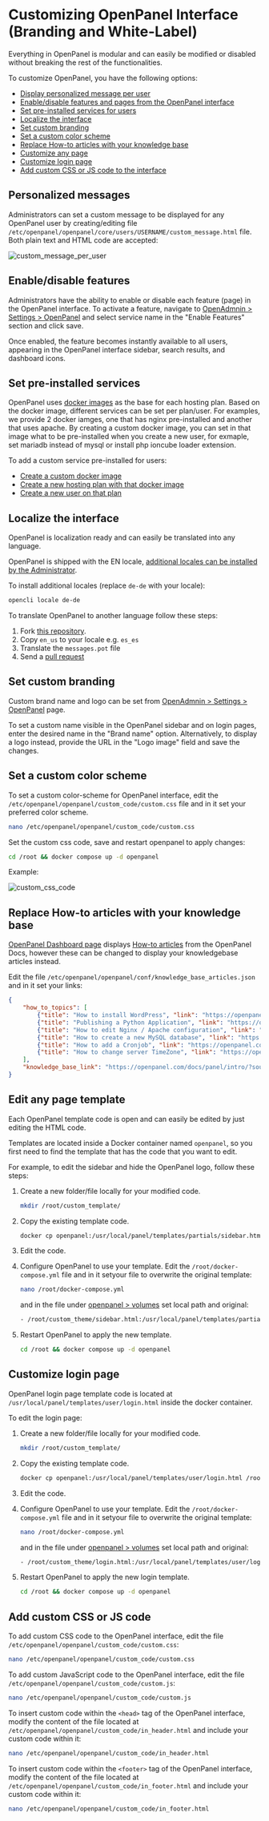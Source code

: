 # Customizing OpenPanel Interface (Branding and White-Label)

Everything in OpenPanel is modular and can easily be modified or disabled without breaking the rest of the functionalities.

To customize OpenPanel, you have the following options:

- [Display personalized message per user](#personalized-messages)
- [Enable/disable features and pages from the OpenPanel interface](#enabledisable-features)
- [Set pre-installed services for users](#set-pre-installed-services)
- [Localize the interface](#localize-the-interface)
- [Set custom branding](#set-custom-branding)
- [Set a custom color scheme](#set-a-custom-color-scheme)
- [Replace How-to articles with your knowledge base](#replace-how-to-articles-with-your-knowledge-base)
- [Customize any page](#edit-any-page-template)
- [Customize login page](#customize-login-page)
- [Add custom CSS or JS code to the interface](#create-custom-pages)


## Personalized messages

Administrators can set a custom message to be displayed for any OpenPanel user by creating/editing file `/etc/openpanel/openpanel/core/users/USERNAME/custom_message.html` file. Both plain text and HTML code are accepted:

![custom_message_per_user](https://i.postimg.cc/5xTqkddZ/2024-09-05-15-52.png)

## Enable/disable features

Administrators have the ability to enable or disable each feature (page) in the OpenPanel interface. To activate a feature, navigate to [OpenAdmnin > Settings > OpenPanel](/docs/admin/settings/openpanel/#enable-features) and select service name in the "Enable Features" section and click save. 

Once enabled, the feature becomes instantly available to all users, appearing in the OpenPanel interface sidebar, search results, and dashboard icons.




## Set pre-installed services

OpenPanel uses [docker images](https://dev.openpanel.com/images/) as the base for each hosting plan. Based on the docker image, different services can be set per plan/user. For examples, we provide 2 docker iamges, one that has nginx pre-installed and another that uses apache. By creating a custom docker image, you can set in that image what to be pre-installed when you create a new user, for exmaple, set mariadb instead of mysql or install php ioncube loader extension.

To add a custom service pre-installed for users:

- [Create a custom docker image](/docs/articles/docker/building_a_docker_image_example_include_php_ioncubeloader/)
- [Create a new hosting plan with that docker image](/docs/admin/plans/hosting_plans/#create-a-plan)
- [Create a new user on that plan](/docs/admin/users/openpanel/#create-users)



## Localize the interface

OpenPanel is localization ready and can easily be translated into any language.

OpenPanel is shipped with the EN locale, [additional locales can be installed by the Administrator](https://dev.openpanel.com/localization.html#How-to-translate).

To install additional locales (replace `de-de` with your locale):

```bash
opencli locale de-de
```

To translate OpenPanel to another language follow these steps:

1. Fork [this repository](https://github.com/stefanpejcic/openpanel-translations).
2. Copy `en_us` to your locale e.g. `es_es`
3. Translate the `messages.pot` file
4. Send a [pull request](https://github.com/stefanpejcic/openpanel-translations/pulls)




## Set custom branding

Custom brand name and logo can be set from [OpenAdmnin > Settings > OpenPanel](/docs/admin/settings/openpanel/#branding) page.

To set a custom name visible in the OpenPanel sidebar and on login pages, enter the desired name in the "Brand name" option. Alternatively, to display a logo instead, provide the URL in the "Logo image" field and save the changes.




## Set a custom color scheme

To set a custom color-scheme for OpenPanel interface, edit the `/etc/openpanel/openpanel/custom_code/custom.css` file and in it set your preferred color scheme.

```bash
nano /etc/openpanel/openpanel/custom_code/custom.css
```

Set the custom css code, save and restart openpanel to apply changes:

```bash
cd /root && docker compose up -d openpanel
```

Example:

![custom_css_code](https://i.postimg.cc/YprhHZhg/2024-06-18-15-04.png)





## Replace How-to articles with your knowledge base

[OpenPanel Dashboard page](/docs/panel/dashboard) displays [How-to articles](/docs/panel/dashboard/#how-to-guides) from the OpenPanel Docs, however these can be changed to display your knowledgebase articles instead. 

Edit the file `/etc/openpanel/openpanel/conf/knowledge_base_articles.json` and in it set your links:

```json
{
    "how_to_topics": [
        {"title": "How to install WordPress", "link": "https://openpanel.com/docs/panel/applications/wordpress#install-wordpress"},
        {"title": "Publishing a Python Application", "link": "https://openpanel.com/docs/panel/applications/pm2#python-applications"},
        {"title": "How to edit Nginx / Apache configuration", "link": "https://openpanel.com/docs/panel/advanced/server_settings#nginx--apache-settings"},
        {"title": "How to create a new MySQL database", "link": "https://openpanel.com/docs/panel/databases/#create-a-mysql-database"},
        {"title": "How to add a Cronjob", "link": "https://openpanel.com/docs/panel/advanced/cronjobs#add-a-cronjob"},
        {"title": "How to change server TimeZone", "link": "https://openpanel.com/docs/panel/advanced/server_settings#server-time"}
    ],
    "knowledge_base_link": "https://openpanel.com/docs/panel/intro/?source=openpanel_server"
}
```


## Edit any page template

Each OpenPanel template code is open and can easily be edited by just editing the HTML code.

Templates are located inside a Docker container named `openpanel`, so you first need to find the template that has the code that you want to edit.

For example, to edit the sidebar and hide the OpenPanel logo, follow these steps:

1. Create a new folder/file locally for your modified code.
   ```bash
   mkdir /root/custom_template/
   ```
2. Copy the existing template code.
   ```bash
   docker cp openpanel:/usr/local/panel/templates/partials/sidebar.html /root/custom_template/sidebar.html
   ```
3. Edit the code.

4. Configure OpenPanel to use your template.
   Edit the `/root/docker-compose.yml` file and in it setyour file to overwrite the original template:
   ```bash
   nano /root/docker-compose.yml
   ```
   and in the file under [openpanel > volumes](https://github.com/stefanpejcic/openpanel-configuration/blob/180c781bfb7122c354fd339fbee43c1ce6ec017f/docker/compose/new-docker-compose.yml#L31) set local path and original:
   ```bash
   - /root/custom_theme/sidebar.html:/usr/local/panel/templates/partials/sidebar.html
   ```
6. Restart OpenPanel to apply the new template.
   ```bash
   cd /root && docker compose up -d openpanel
   ```


## Customize login page


OpenPanel login page template code is located at `/usr/local/panel/templates/user/login.html` inside the docker container.

To edit the login page:

1. Create a new folder/file locally for your modified code.
   ```bash
   mkdir /root/custom_template/
   ```
2. Copy the existing template code.
   ```bash
   docker cp openpanel:/usr/local/panel/templates/user/login.html /root/custom_template/login.html
   ```
3. Edit the code.

4. Configure OpenPanel to use your template.
   Edit the `/root/docker-compose.yml` file and in it setyour file to overwrite the original template:
   ```bash
   nano /root/docker-compose.yml
   ```
   and in the file under [openpanel > volumes](https://github.com/stefanpejcic/openpanel-configuration/blob/180c781bfb7122c354fd339fbee43c1ce6ec017f/docker/compose/new-docker-compose.yml#L31) set local path and original:
   ```bash
   - /root/custom_theme/login.html:/usr/local/panel/templates/user/login.html
   ```
6. Restart OpenPanel to apply the new login template.
   ```bash
   cd /root && docker compose up -d openpanel
   ```


## Add custom CSS or JS code

To add custom CSS code to the OpenPanel interface, edit the file `/etc/openpanel/openpanel/custom_code/custom.css`:

```bash
nano /etc/openpanel/openpanel/custom_code/custom.css
```

To add custom JavaScript code to the OpenPanel interface, edit the file `/etc/openpanel/openpanel/custom_code/custom.js`:

```bash
nano /etc/openpanel/openpanel/custom_code/custom.js
```

To insert custom code within the `<head>` tag of the OpenPanel interface, modify the content of the file located at `/etc/openpanel/openpanel/custom_code/in_header.html` and include your custom code within it:

```bash
nano /etc/openpanel/openpanel/custom_code/in_header.html
```

To insert custom code within the `<footer>` tag of the OpenPanel interface, modify the content of the file located at `/etc/openpanel/openpanel/custom_code/in_footer.html` and include your custom code within it:

```bash
nano /etc/openpanel/openpanel/custom_code/in_footer.html
```


